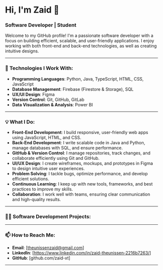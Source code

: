 # Hi, I'm Zaid 👋

### Software Developer | Student

Welcome to my GitHub profile! I'm a passionate software developer with a focus on building efficient, scalable, and user-friendly applications. I enjoy working with both front-end and back-end technologies, as well as creating intuitive designs.

---

### 🔧 **Technologies I Work With:**

- **Programming Languages**: Python, Java, TypeScript, HTML, CSS, JavaScript
- **Database Management**: Firebase (Firestore & Storage), SQL
- **UX/UI Design**: Figma
- **Version Control**: Git, GitHub, GitLab
- **Data Visualization & Analysis**: Power BI

---

### 💡 **What I Do:**

- **Front-End Development**: I build responsive, user-friendly web apps using JavaScript, HTML, and CSS.
- **Back-End Development**: I write scalable code in Java and Python, manage databases with SQL, and ensure performance.
- **GitHub & Version Control**: I manage repositories, track changes, and collaborate efficiently using Git and GitHub.
- **UI/UX Design**: I create wireframes, mockups, and prototypes in Figma to design intuitive user experiences.
- **Problem Solving**: I tackle bugs, optimize performance, and develop efficient solutions.
- **Continuous Learning**: I keep up with new tools, frameworks, and best practices to improve my skills.
- **Collaboration**: I work well with teams, ensuring clear communication and high-quality results.

---

### 👨‍💻 **Software Development Projects:**


---

### 📫 **How to Reach Me:**

- **Email**: [theunissenzaid@gmail.com]
- **LinkedIn**: [https://www.linkedin.com/in/zaid-theunissen-2216b7263/]
- **GitHub**: [github.com/zaid-xt]

---
